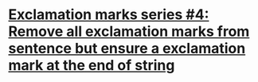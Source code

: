 # [Exclamation marks series #4: Remove all exclamation marks from sentence but ensure a exclamation mark at the end of string](https://www.codewars.com/kata/exclamation-marks-series-number-4-remove-all-exclamation-marks-from-sentence-but-ensure-a-exclamation-mark-at-the-end-of-string/)
